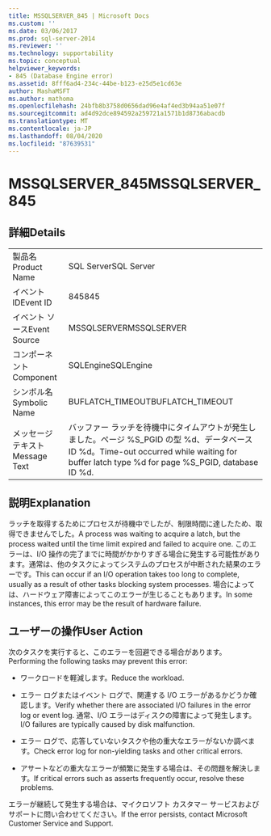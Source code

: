 ```yaml
---
title: MSSQLSERVER_845 | Microsoft Docs
ms.custom: ''
ms.date: 03/06/2017
ms.prod: sql-server-2014
ms.reviewer: ''
ms.technology: supportability
ms.topic: conceptual
helpviewer_keywords:
- 845 (Database Engine error)
ms.assetid: 8fff6ad4-234c-44be-b123-e25d5e1cd63e
author: MashaMSFT
ms.author: mathoma
ms.openlocfilehash: 24bfb8b3758d0656dad96e4af4ed3b94aa51e07f
ms.sourcegitcommit: ad4d92dce894592a259721a1571b1d8736abacdb
ms.translationtype: MT
ms.contentlocale: ja-JP
ms.lasthandoff: 08/04/2020
ms.locfileid: "87639531"
---
```

# <a name="mssqlserver_845"></a><span data-ttu-id="6e96b-102">MSSQLSERVER_845</span><span class="sxs-lookup"><span data-stu-id="6e96b-102">MSSQLSERVER_845</span></span>
    
## <a name="details"></a><span data-ttu-id="6e96b-103">詳細</span><span class="sxs-lookup"><span data-stu-id="6e96b-103">Details</span></span>  
  
|||  
|-|-|  
|<span data-ttu-id="6e96b-104">製品名</span><span class="sxs-lookup"><span data-stu-id="6e96b-104">Product Name</span></span>|<span data-ttu-id="6e96b-105">SQL Server</span><span class="sxs-lookup"><span data-stu-id="6e96b-105">SQL Server</span></span>|  
|<span data-ttu-id="6e96b-106">イベント ID</span><span class="sxs-lookup"><span data-stu-id="6e96b-106">Event ID</span></span>|<span data-ttu-id="6e96b-107">845</span><span class="sxs-lookup"><span data-stu-id="6e96b-107">845</span></span>|  
|<span data-ttu-id="6e96b-108">イベント ソース</span><span class="sxs-lookup"><span data-stu-id="6e96b-108">Event Source</span></span>|<span data-ttu-id="6e96b-109">MSSQLSERVER</span><span class="sxs-lookup"><span data-stu-id="6e96b-109">MSSQLSERVER</span></span>|  
|<span data-ttu-id="6e96b-110">コンポーネント</span><span class="sxs-lookup"><span data-stu-id="6e96b-110">Component</span></span>|<span data-ttu-id="6e96b-111">SQLEngine</span><span class="sxs-lookup"><span data-stu-id="6e96b-111">SQLEngine</span></span>|  
|<span data-ttu-id="6e96b-112">シンボル名</span><span class="sxs-lookup"><span data-stu-id="6e96b-112">Symbolic Name</span></span>|<span data-ttu-id="6e96b-113">BUFLATCH_TIMEOUT</span><span class="sxs-lookup"><span data-stu-id="6e96b-113">BUFLATCH_TIMEOUT</span></span>|  
|<span data-ttu-id="6e96b-114">メッセージ テキスト</span><span class="sxs-lookup"><span data-stu-id="6e96b-114">Message Text</span></span>|<span data-ttu-id="6e96b-115">バッファー ラッチを待機中にタイムアウトが発生しました。ページ %S_PGID の型 %d、データベース ID %d。</span><span class="sxs-lookup"><span data-stu-id="6e96b-115">Time-out occurred while waiting for buffer latch type %d for page %S_PGID, database ID %d.</span></span>|  
  
## <a name="explanation"></a><span data-ttu-id="6e96b-116">説明</span><span class="sxs-lookup"><span data-stu-id="6e96b-116">Explanation</span></span>  
 <span data-ttu-id="6e96b-117">ラッチを取得するためにプロセスが待機中でしたが、制限時間に達したため、取得できませんでした。</span><span class="sxs-lookup"><span data-stu-id="6e96b-117">A process was waiting to acquire a latch, but the process waited until the time limit expired and failed to acquire one.</span></span> <span data-ttu-id="6e96b-118">このエラーは、I/O 操作の完了までに時間がかかりすぎる場合に発生する可能性があります。通常は、他のタスクによってシステムのプロセスが中断された結果のエラーです。</span><span class="sxs-lookup"><span data-stu-id="6e96b-118">This can occur if an I/O operation takes too long to complete, usually as a result of other tasks blocking system processes.</span></span> <span data-ttu-id="6e96b-119">場合によっては、ハードウェア障害によってこのエラーが生じることもあります。</span><span class="sxs-lookup"><span data-stu-id="6e96b-119">In some instances, this error may be the result of hardware failure.</span></span>  
  
## <a name="user-action"></a><span data-ttu-id="6e96b-120">ユーザーの操作</span><span class="sxs-lookup"><span data-stu-id="6e96b-120">User Action</span></span>  
 <span data-ttu-id="6e96b-121">次のタスクを実行すると、このエラーを回避できる場合があります。</span><span class="sxs-lookup"><span data-stu-id="6e96b-121">Performing the following tasks may prevent this error:</span></span>  
  
-   <span data-ttu-id="6e96b-122">ワークロードを軽減します。</span><span class="sxs-lookup"><span data-stu-id="6e96b-122">Reduce the workload.</span></span>  
  
-   <span data-ttu-id="6e96b-123">エラー ログまたはイベント ログで、関連する I/O エラーがあるかどうか確認します。</span><span class="sxs-lookup"><span data-stu-id="6e96b-123">Verify whether there are associated I/O failures in the error log or event log.</span></span> <span data-ttu-id="6e96b-124">通常、I/O エラーはディスクの障害によって発生します。</span><span class="sxs-lookup"><span data-stu-id="6e96b-124">I/O failures are typically caused by disk malfunction.</span></span>  
  
-   <span data-ttu-id="6e96b-125">エラー ログで、応答していないタスクや他の重大なエラーがないか調べます。</span><span class="sxs-lookup"><span data-stu-id="6e96b-125">Check error log for non-yielding tasks and other critical errors.</span></span>  
  
-   <span data-ttu-id="6e96b-126">アサートなどの重大なエラーが頻繁に発生する場合は、その問題を解決します。</span><span class="sxs-lookup"><span data-stu-id="6e96b-126">If critical errors such as asserts frequently occur, resolve these problems.</span></span>  
  
 <span data-ttu-id="6e96b-127">エラーが継続して発生する場合は、マイクロソフト カスタマー サービスおよびサポートに問い合わせてください。</span><span class="sxs-lookup"><span data-stu-id="6e96b-127">If the error persists, contact Microsoft Customer Service and Support.</span></span>  
  
  
